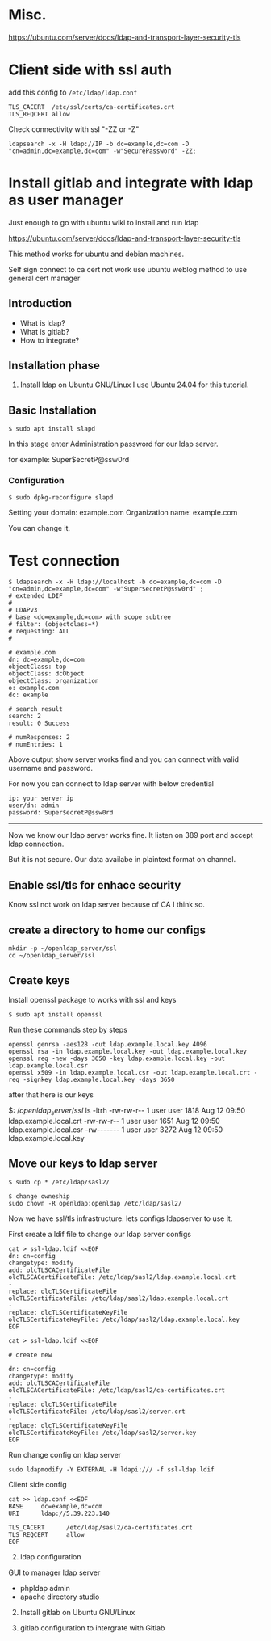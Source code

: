 # Misc.

https://ubuntu.com/server/docs/ldap-and-transport-layer-security-tls

# Client side with ssl auth

add this config to `/etc/ldap/ldap.conf`
```
TLS_CACERT	/etc/ssl/certs/ca-certificates.crt
TLS_REQCERT	allow
```

Check connectivity with ssl "-ZZ or -Z"
```
ldapsearch -x -H ldap://IP -b dc=example,dc=com -D "cn=admin,dc=example,dc=com" -w"SecurePassword" -ZZ;
```

# Install gitlab and integrate with ldap as user manager


Just enough to go with ubuntu wiki to install and run ldap

https://ubuntu.com/server/docs/ldap-and-transport-layer-security-tls

This method works for ubuntu and debian machines.


Self sign connect to ca cert not work use ubuntu weblog method to use general cert manager



## Introduction

* What is ldap?
* What is gitlab?
* How to integrate?


## Installation phase

1. Install ldap on Ubuntu GNU/Linux 
I use Ubuntu 24.04 for this tutorial.



## Basic Installation

```
$ sudo apt install slapd
```

In this stage enter Administration password for our ldap server.

for example: Super$ecretP@ssw0rd

### Configuration 

```
$ sudo dpkg-reconfigure slapd
```

Setting your domain: example.com
Organization name: example.com

You can change it.

# Test connection
 
```
$ ldapsearch -x -H ldap://localhost -b dc=example,dc=com -D "cn=admin,dc=example,dc=com" -w"Super$ecretP@ssw0rd" ;  
# extended LDIF
#
# LDAPv3
# base <dc=example,dc=com> with scope subtree
# filter: (objectclass=*)
# requesting: ALL
#

# example.com
dn: dc=example,dc=com
objectClass: top
objectClass: dcObject
objectClass: organization
o: example.com
dc: example

# search result
search: 2
result: 0 Success

# numResponses: 2
# numEntries: 1

```

Above output show server works find and you can connect with valid username and password.

For now you can connect to ldap server with below credential

```
ip: your server ip
user/dn: admin
password: Super$ecretP@ssw0rd
```

---

Now we know our ldap server works fine.
It listen on 389 port and accept ldap connection.

But it is not secure. 
Our data availabe in plaintext format on channel.

## Enable ssl/tls for enhace security
Know ssl not work on ldap server
because of CA I think so.




## create a directory to home our configs

```
mkdir -p ~/openldap_server/ssl
cd ~/openldap_server/ssl
```

## Create keys

Install openssl package to works with ssl and keys

```
$ sudo apt install openssl
```

Run these commands step by steps
```
openssl genrsa -aes128 -out ldap.example.local.key 4096
openssl rsa -in ldap.example.local.key -out ldap.example.local.key
openssl req -new -days 3650 -key ldap.example.local.key -out ldap.example.local.csr 
openssl x509 -in ldap.example.local.csr -out ldap.example.local.crt -req -signkey ldap.example.local.key -days 3650

```




after that here is our keys

$$:~/openldap_server/ssl$ ls -ltrh
-rw-rw-r-- 1 user user 1818 Aug 12 09:50 ldap.example.local.crt
-rw-rw-r-- 1 user user 1651 Aug 12 09:50 ldap.example.local.csr
-rw------- 1 user user 3272 Aug 12 09:50 ldap.example.local.key

## Move our keys to ldap server

```
$ sudo cp * /etc/ldap/sasl2/
```

```
$ change owneship
sudo chown -R openldap:openldap /etc/ldap/sasl2/

```

Now we have ssl/tls infrastructure. lets configs ldapserver to use it.

First create a ldif file to change our ldap server configs

```
cat > ssl-ldap.ldif <<EOF
dn: cn=config
changetype: modify
add: olcTLSCACertificateFile
olcTLSCACertificateFile: /etc/ldap/sasl2/ldap.example.local.crt
-
replace: olcTLSCertificateFile
olcTLSCertificateFile: /etc/ldap/sasl2/ldap.example.local.crt
-
replace: olcTLSCertificateKeyFile
olcTLSCertificateKeyFile: /etc/ldap/sasl2/ldap.example.local.key
EOF
```

```
cat > ssl-ldap.ldif <<EOF

# create new

dn: cn=config
changetype: modify
add: olcTLSCACertificateFile
olcTLSCACertificateFile: /etc/ldap/sasl2/ca-certificates.crt
-
replace: olcTLSCertificateFile
olcTLSCertificateFile: /etc/ldap/sasl2/server.crt
-
replace: olcTLSCertificateKeyFile
olcTLSCertificateKeyFile: /etc/ldap/sasl2/server.key
EOF

```
Run change config on ldap server

```
sudo ldapmodify -Y EXTERNAL -H ldapi:/// -f ssl-ldap.ldif
```

Client side config

```
cat >> ldap.conf <<EOF
BASE     dc=example,dc=com
URI      ldap://5.39.223.140

TLS_CACERT      /etc/ldap/sasl2/ca-certificates.crt
TLS_REQCERT     allow
EOF
```

2. ldap configuration

GUI to manager ldap server
* phpldap admin
* apache directory studio

2. Install gitlab on Ubuntu GNU/Linux


4. gitlab configuration to intergrate with Gitlab

